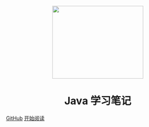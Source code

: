 <p align="center">
<img src="https://ss0.bdstatic.com/70cFvHSh_Q1YnxGkpoWK1HF6hhy/it/u=2481424715,2807309609&fm=26&gp=0.jpg" width="250" height="200"/>
</p>
<h1 align="center">Java 学习笔记</h1>

[GitHub](https://github.com/James-qq)
[开始阅读](#JavaStudy)




